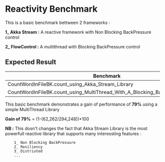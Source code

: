 # Reactivity Benchmark

This is a basic benchmark bettween 2 frameworks : 

   **1_ Akka Stream :** A reactive framework with Non Blocking BackPressure control
                        
   **2_ FlowControl :** A multithread with Blocking BackPressure control
        
## Expected Result

|Benchmark                                                                       |Mode   |Cnt |Score   |Error  |Units
---------------------------------------------------------------------------------|------ |----|--------|-------|-----
|CountWordInFileBK.count_using_Akka_Stream_Library                               |avgt   |6   |294,248 |57,009 |ms/op
|CountWordInFileBK.count_using_MultiThread_With_A_Blocking_BackPressure_Library  |avgt   |6   |62,262  |12,478 |ms/op

This basic benchmark demonstrates a gain of performance of **79%** using a simple MultiThread Library 

**Gain of 79%** = (1-(62,262/294,248))*100

**NB :** This dosn't changes the fact that Akka Stream Library is the most powerfull reactive library that supports many interessting features :

        1_ Non Blocking BackPresuure
        2_ Resiliency  
        3_ Distriuted
        ...
